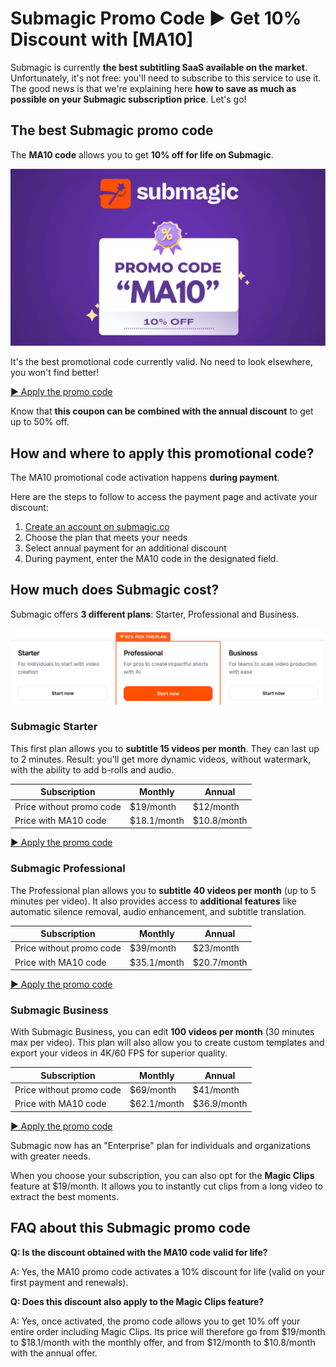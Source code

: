 # Submagic Promo Code ▶ Get 10% Discount with [MA10]

Submagic is currently **the best subtitling SaaS available on the market**. Unfortunately, it's not free: you'll need to subscribe to this service to use it. The good news is that we're explaining here **how to save as much as possible on your Submagic subscription price**. Let's go!

## The best Submagic promo code

The **MA10 code** allows you to get **10% off for life on Submagic**.

[![Coupon code Submagic](./submagic-promo-code.png)](https://www.submagic.co/?fpr=ma10)

It's the best promotional code currently valid. No need to look elsewhere, you won't find better!

[▶ Apply the promo code](https://www.submagic.co/?fpr=ma10)

Know that **this coupon can be combined with the annual discount** to get up to 50% off.

## How and where to apply this promotional code?

The MA10 promotional code activation happens **during payment**.

Here are the steps to follow to access the payment page and activate your discount:

1. [Create an account on submagic.co](https://www.submagic.co/?fpr=ma10)
2. Choose the plan that meets your needs
3. Select annual payment for an additional discount
4. During payment, enter the MA10 code in the designated field.

## How much does Submagic cost?

Submagic offers **3 different plans**: Starter, Professional and Business.

[![Submagic pricing](./submagic-pricing.png)](https://www.submagic.co/?fpr=ma10)

### Submagic Starter

This first plan allows you to **subtitle 15 videos per month**. They can last up to 2 minutes. Result: you'll get more dynamic videos, without watermark, with the ability to add b-rolls and audio.

| Subscription | Monthly | Annual |
|--------------|---------|--------|
| Price without promo code | $19/month | $12/month |
| Price with MA10 code | $18.1/month | $10.8/month |

[▶ Apply the promo code](https://www.submagic.co/?fpr=ma10)

### Submagic Professional

The Professional plan allows you to **subtitle 40 videos per month** (up to 5 minutes per video). It also provides access to **additional features** like automatic silence removal, audio enhancement, and subtitle translation.

| Subscription | Monthly | Annual |
|--------------|---------|--------|
| Price without promo code | $39/month | $23/month |
| Price with MA10 code | $35.1/month | $20.7/month |

[▶ Apply the promo code](https://www.submagic.co/?fpr=ma10)

### Submagic Business

With Submagic Business, you can edit **100 videos per month** (30 minutes max per video). This plan will also allow you to create custom templates and export your videos in 4K/60 FPS for superior quality.

| Subscription | Monthly | Annual |
|--------------|---------|--------|
| Price without promo code | $69/month | $41/month |
| Price with MA10 code | $62.1/month | $36.9/month |

[▶ Apply the promo code](https://www.submagic.co/?fpr=ma10)

Submagic now has an "Enterprise" plan for individuals and organizations with greater needs.

When you choose your subscription, you can also opt for the **Magic Clips** feature at $19/month. It allows you to instantly cut clips from a long video to extract the best moments.

## FAQ about this Submagic promo code

**Q: Is the discount obtained with the MA10 code valid for life?**

A: Yes, the MA10 promo code activates a 10% discount for life (valid on your first payment and renewals).

**Q: Does this discount also apply to the Magic Clips feature?**

A: Yes, once activated, the promo code allows you to get 10% off your entire order including Magic Clips. Its price will therefore go from $19/month to $18.1/month with the monthly offer, and from $12/month to $10.8/month with the annual offer.
